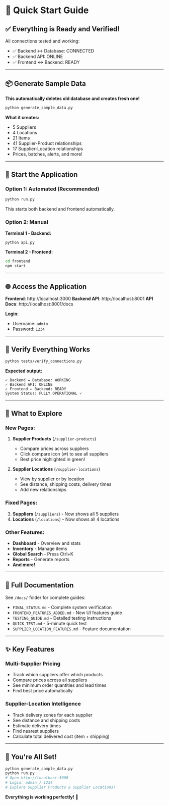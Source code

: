 # 🚀 Quick Start Guide

## ✅ Everything is Ready and Verified!

All connections tested and working:
- ✅ Backend ↔ Database: CONNECTED
- ✅ Backend API: ONLINE
- ✅ Frontend ↔ Backend: READY

---

## 📦 Generate Sample Data

**This automatically deletes old database and creates fresh one!**

```bash
python generate_sample_data.py
```

**What it creates:**
- 5 Suppliers
- 4 Locations
- 21 Items
- 41 Supplier-Product relationships
- 17 Supplier-Location relationships
- Prices, batches, alerts, and more!

---

## 🚀 Start the Application

### Option 1: Automated (Recommended)
```bash
python run.py
```
This starts both backend and frontend automatically.

### Option 2: Manual
**Terminal 1 - Backend:**
```bash
python api.py
```

**Terminal 2 - Frontend:**
```bash
cd frontend
npm start
```

---

## 🌐 Access the Application

**Frontend**: http://localhost:3000
**Backend API**: http://localhost:8001
**API Docs**: http://localhost:8001/docs

**Login:**
- Username: `admin`
- Password: `1234`

---

## 🧪 Verify Everything Works

```bash
python tests/verify_connections.py
```

**Expected output:**
```
✓ Backend ↔ Database: WORKING
✓ Backend API: ONLINE
✓ Frontend ↔ Backend: READY
System Status: FULLY OPERATIONAL ✓
```

---

## 🎯 What to Explore

### New Pages:
1. **Supplier Products** (`/supplier-products`)
   - Compare prices across suppliers
   - Click compare icon (⇄) to see all suppliers
   - Best price highlighted in green!

2. **Supplier Locations** (`/supplier-locations`)
   - View by supplier or by location
   - See distance, shipping costs, delivery times
   - Add new relationships

### Fixed Pages:
3. **Suppliers** (`/suppliers`) - Now shows all 5 suppliers
4. **Locations** (`/locations`) - Now shows all 4 locations

### Other Features:
- **Dashboard** - Overview and stats
- **Inventory** - Manage items
- **Global Search** - Press Ctrl+K
- **Reports** - Generate reports
- **And more!**

---

## 📖 Full Documentation

See `/docs/` folder for complete guides:
- `FINAL_STATUS.md` - Complete system verification
- `FRONTEND_FEATURES_ADDED.md` - New UI features guide
- `TESTING_GUIDE.md` - Detailed testing instructions
- `QUICK_TEST.md` - 5-minute quick test
- `SUPPLIER_LOCATION_FEATURES.md` - Feature documentation

---

## ✨ Key Features

### Multi-Supplier Pricing
- Track which suppliers offer which products
- Compare prices across all suppliers
- See minimum order quantities and lead times
- Find best price automatically

### Supplier-Location Intelligence
- Track delivery zones for each supplier
- See distance and shipping costs
- Estimate delivery times
- Find nearest suppliers
- Calculate total delivered cost (item + shipping)

---

## 🎉 You're All Set!

```bash
python generate_sample_data.py
python run.py
# Open http://localhost:3000
# Login: admin / 1234
# Explore Supplier Products & Supplier Locations!
```

**Everything is working perfectly! 🚀**
